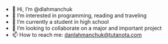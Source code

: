 - 👋 Hi, I’m @dlahmanchuk
- 👀 I’m interested in programming, reading and traveling
- 🌱 I’m currently a student in high school
- 💞️ I’m looking to collaborate on a major and important project
- 📫 How to reach me: danlahmanchuk@tutanota.com
